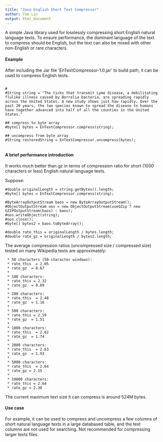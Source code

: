 ```yaml
---
title: "Java English Short Text Compressor"
author: Tom Lin
output: html_document
---
```


A simple Java library used for losslessly compressing short English natural language texts. To ensure performance, the dominant language of the text to compress should be English, but the text can also be mixed with other non-English or rare characters. 



#### Example

After including the Jar file 'EnTextCompressor-1.0.jar' to build path, it can be used to compress English texts.


```{r compress}

#
#String string = "The ticks that transmit Lyme disease, a debilitating flulike illness caused by Borrelia bacteria, are spreading rapidly across the United States. A new study shows just how rapidly. Over the past 20 years, the two species known to spread the disease to humans have together advanced into half of all the counties in the United States."

## compress to byte array
#byte[] bytes = EnTextCompressor.compress(string);

## uncompress from byte array
#String restoredString = EnTextCompressor.uncompress(bytes);


```


#### A brief performance introduction

It works much better than gz in terms of compression ratio for short (1000 characters or less) English natural language texts. 

Suppose:

```{r}
#double originalLength = string.getBytes().length;
#byte[] bytes = EnTextCompressor.compress(string);

#ByteArrayOutputStream baos = new ByteArrayOutputStream();
#ObjectOutputStream oos = new ObjectOutputStream(useGZip ? new GZIPOutputStream(baos) : baos);
#oos.writeObject(string);
#oos.close();
#byte[] bytes2 = baos.toByteArray();

#double rate_this = originalLength / bytes.length;
#double rate_gz = originalLength / bytes2.length;

```

The average compression ratios (uncompressed size / compressed size) tested on many Wikipedia texts are approximately:
	  
	 * 50 characters (50-character windows): 
	 * rate_this  = 2.05
	 * rate_gz  = 0.67
	 * 
	 * 100 characters:
	 * rate_this = 2.32
	 * rate_gz  = 0.89
	 * 
	 * 200 characters:
	 * rate_this  = 2.48
	 * rate_gz  = 1.16
	 * 
	 * 500 characters:
	 * rate_this = 2.59
	 * rate_gz  = 1.51
	 * 
	 * 1000 characters:
	 * rate_this  = 2.62
	 * rate_gz  = 1.74
	 * 
	 * 2000 characters:
	 * rate_this  = 2.63
	 * rate_gz  = 1.93
	 * 
	 * 5000 characters:
	 * rate_this  = 2.64 
	 * rate_gz = 2.15
	 * 
	 * 10000 characters:
	 * rate_this = 2.64 
	 * rate_gz = 2.30

The current maximum text size it can compress is around 524M bytes.

#### Use case

For example, it can be used to compress and uncompress a few columns of short natural language texts in a large databased table, and the text columns are not used for searching. Not recommended for compressing larger texts files.

